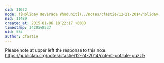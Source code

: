 ```yaml
---
cid: 11022
node: ![Holiday Beverage Whodunit](../notes/cfastie/12-21-2014/holiday-beverage-whodunit)
nid: 11489
created_at: 2015-01-06 18:22:17 +0000
timestamp: 1420568537
uid: 554
author: cfastie
---
```


Please note at upper left the response to this note.  
https://publiclab.org/notes/cfastie/12-24-2014/potent-potable-puzzle
